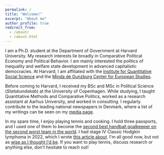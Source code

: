 ```yaml
---
permalink: /
title: "Welcome!"
excerpt: "About me"
author_profile: true
redirect_from: 
  - /about/
  - /about.html
---
```

I am a Ph.D. student at the Department of Government at Harvard University. My research interests lie broadly in Comparative Political Economy and Political Behavior. I am mainly interested the politics of inequality and welfare state development in advanced capitalistic democracies. At Harvard, I am affiliated with the [Institute for Quantitative Social Science](https://www.iq.harvard.edu/) and the [Minda de Gunzburg Center for European Studies](https://ces.fas.harvard.edu/). 

Before coming to Harvard, I received my BSc and MSc in Political Science (_Statskundskab_) at the University of Copenhagen. While studying, I taught Quantitative Methods and Comparative Politics, worked as a research assistant at Aarhus University, and worked in consulting. I regularly contribute to the leading national newspapers in Denmark, where a list of my writings can be seen on my [media page](https://marchvidkjaer.github.io//media/). 

In my spare time, I enjoy playing tennis and cooking. I hold three passports, and I used one of them to become the [second best handball goalkeeper on the second worst team in the world](https://en.wikipedia.org/wiki/2019_Men%27s_Junior_World_Handball_Championship). I had stage IV Classic Hodgkin lymphoma in 2022, which I wrote [this article about](https://www.berlingske.dk/kronikker/fremskridt-bliver-konkret-naar-man-faar-kraeft-som-22-aarig). I'm all good now, but not as [wise as I thought I'd be](http://medandreord.dk/jeg-troede-at-jeg-ville-blive-klogere/). If you want to play tennis, discuss research or anything else, don't hesitate to reach out!

